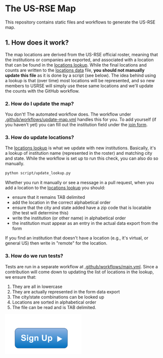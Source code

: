 # The US-RSE Map

This repository contains static files and workflows to generate the US-RSE map.

## 1. How does it work?

The map locations are derived from the US-RSE official roster, meaning
that the institutions or companies are exported, and associated
with a location that can be found in the [locations lookup](_data/location-lookup.tsv).
While the final locations and counts are written to the [locations data](_data/locations.csv)
file, **you should not manually update this file** as it is done by a script (see below).
The idea behind using a lookup is that (over time) most locations will be represented,
and so new members to USRSE will simply use these same locations and we'll update the counts
with the GitHub workflow.

### 2. How do I update the map?

You don't! The automated workflow does. The workflow under [.github/workflows/update-map.yml](.github/workflows/update-map.yml)
handles this for you. To add yourself (if you haven't yet) you can fill out the 
institution field under the [join form](https://docs.google.com/forms/d/e/1FAIpQLSdJbPczGHFN8mfMFu_YQym508OzFtOZxfSzr1sOoINxaMmiaw/viewform).


### 3. How do update locations?

The [locations lookup](_data/location-lookup.tsv) is what we update with new institutions.
Basically, it's a lookup of institution name (represented in the roster) and matching
city and state. While the workflow is set up to run this check, you can also do so manually.

```bash
python script/update_lookup.py
```

Whether you run it manually or see a message in a pull request, when you add a location
to the [locations lookup](_data/location-lookup.tsv) you should:

 - ensure that it remains TAB delimited
 - add the location in the correct alphabetical order
 - ensure that the city and state added have a zip code that is locatable (the test will determine this)
 - write the institution (or other name) in alphabetical order
 - the institution must appear as an entry in the actual data export from the form

If you find an institution that doesn't have a location (e.g., it's virtual, or general US) then write in "remote"
for the location. 

### 3. How do we run tests?

Tests are run in a separate workflow at [.github/workflows/main.yml](.github/workflows/main.yml).
Since a contribution will come down to updating the list of locations in the lookup,
we ensure that:

 1. They are all in lowercase
 2. They are actually represented in the form data export
 3. The city/state combinations can be looked up
 4. Locations are sorted in alphabetical order
 5. The file can be read and is TAB delimited.

<!--- ## Join us! --->

<a href="https://docs.google.com/forms/d/e/1FAIpQLScBQ6AYpYYK2wL21egcaVvH0ZEvtShU-0s-XbqnY3okUsyIZw/viewform">
<img width="250px" alt="signup button" src="assets/img/signup.png"></a> 
